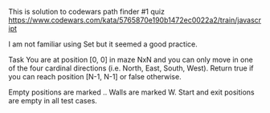 This is solution to codewars path finder #1 quiz
https://www.codewars.com/kata/5765870e190b1472ec0022a2/train/javascript

I am not familiar using Set  but it seemed a good practice.



Task
You are at position [0, 0] in maze NxN and you can only move in one of the four cardinal directions (i.e. North, East, South, West). Return true if you can reach position [N-1, N-1] or false otherwise.

Empty positions are marked .. Walls are marked W. Start and exit positions are empty in all test cases.
